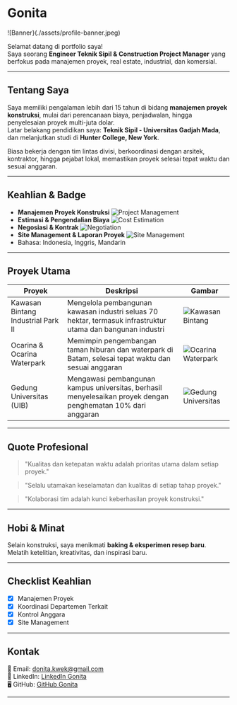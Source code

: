 # Gonita 

![Banner}(./assets/profile-banner.jpeg)

Selamat datang di portfolio saya!  
Saya seorang **Engineer Teknik Sipil & Construction Project Manager** yang berfokus pada manajemen proyek, real estate, industrial, dan komersial.

---

## Tentang Saya
Saya memiliki pengalaman lebih dari 15 tahun di bidang **manajemen proyek konstruksi**, mulai dari perencanaan biaya, penjadwalan, hingga penyelesaian proyek multi-juta dolar.  
Latar belakang pendidikan saya: **Teknik Sipil - Universitas Gadjah Mada**, dan melanjutkan studi di **Hunter College, New York**.

Biasa bekerja dengan tim lintas divisi, berkoordinasi dengan arsitek, kontraktor, hingga pejabat lokal, memastikan proyek selesai tepat waktu dan sesuai anggaran.

---

## Keahlian & Badge

- **Manajemen Proyek Konstruksi** ![Project Management](https://img.shields.io/badge/Project_Management-Expert-green)
- **Estimasi & Pengendalian Biaya** ![Cost Estimation](https://img.shields.io/badge/Cost_Estimation-Advanced-blue)
- **Negosiasi & Kontrak** ![Negotiation](https://img.shields.io/badge/Negotiation-Advanced-orange)
- **Site Management & Laporan Proyek** ![Site Management](https://img.shields.io/badge/Site_Management-Expert-red)
- Bahasa: Indonesia, Inggris, Mandarin

---

## Proyek Utama

| Proyek | Deskripsi | Gambar |
|--------|-----------|--------|
| Kawasan Bintang Industrial Park II | Mengelola pembangunan kawasan industri seluas 70 hektar, termasuk infrastruktur utama dan bangunan industri | ![Kawasan Bintang](https://placehold.co/300x200/png) |
| Ocarina & Ocarina Waterpark | Memimpin pengembangan taman hiburan dan waterpark di Batam, selesai tepat waktu dan sesuai anggaran | ![Ocarina Waterpark](https://placehold.co/300x200/png) |
| Gedung Universitas (UIB) | Mengawasi pembangunan kampus universitas, berhasil menyelesaikan proyek dengan penghematan 10% dari anggaran | ![Gedung Universitas](https://placehold.co/300x200/png) |

---
## Quote Profesional
> "Kualitas dan ketepatan waktu adalah prioritas utama dalam setiap proyek."

> "Selalu utamakan keselamatan dan kualitas di setiap tahap proyek."

> "Kolaborasi tim adalah kunci keberhasilan proyek konstruksi."
---
## Hobi & Minat
Selain konstruksi, saya menikmati **baking & eksperimen resep baru**.  
Melatih ketelitian, kreativitas, dan inspirasi baru.

---
## Checklist Keahlian
- [x] Manajemen Proyek
- [x] Koordinasi Departemen Terkait
- [x] Kontrol Anggara
- [x] Site Management
---

## Kontak
📧 Email: donita.kwek@gmail.com  
💼 LinkedIn: [LinkedIn Gonita](https://www.linkedin.com/in/gonita-6072b0bb/)  
🖥 GitHub: [GitHub Gonita](https://github.com/nitagonita)  

---




  


